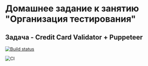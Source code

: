 # Домашнее задание к занятию "Организация тестирования"

## Задача - Credit Card Validator + Puppeteer

[![Build status](https://ci.appveyor.com/api/projects/status/p10gtw53jhg5y9hi?svg=true)](https://ci.appveyor.com/project/antonpnv/ahj-homeworks-puppeteer)

![CI](https://github.com/antonpnv/ahj-homeworks-puppeteer/actions/workflows/web.yml/badge.svg)
